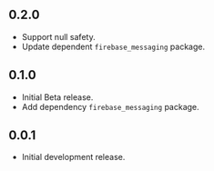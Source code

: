 ## 0.2.0

* Support null safety.
* Update dependent `firebase_messaging` package.

## 0.1.0

* Initial Beta release.
* Add dependency `firebase_messaging` package.

## 0.0.1

* Initial development release.
